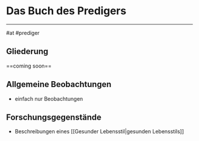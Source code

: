 # Das Buch des Predigers
---
#at #prediger

## Gliederung

==coming soon==

## Allgemeine Beobachtungen

- einfach nur Beobachtungen

## Forschungsgegenstände

- Beschreibungen eines [[Gesunder Lebensstil|gesunden Lebensstils]] 
